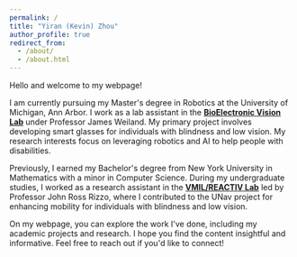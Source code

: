```yaml
---
permalink: /
title: "Yiran (Kevin) Zhou"
author_profile: true
redirect_from: 
  - /about/
  - /about.html
---
```


Hello and welcome to my webpage!

I am currently pursuing my Master's degree in Robotics at the University of Michigan, Ann Arbor. I work as a lab assistant in the **[BioElectronic Vision Lab](https://weilandresearch.bme.umich.edu/)** under Professor James Weiland. My primary project involves developing smart glasses for individuals with blindness and low vision. My research interests focus on leveraging robotics and AI to help people with disabilities.

Previously, I earned my Bachelor's degree from New York University in Mathematics with a minor in Computer Science. During my undergraduate studies, I worked as a research assistant in the **[VMIL/REACTIV Lab](https://rizz0lab.wordpress.com/)** led by Professor John Ross Rizzo, where I contributed to the UNav project for enhancing mobility for individuals with blindness and low vision.

On my webpage, you can explore the work I've done, including my academic projects and research. I hope you find the content insightful and informative. Feel free to reach out if you'd like to connect!
